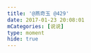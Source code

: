 ```yaml
---
title: '@燕奇玉 @429'
date: 2017-01-23 20:08:01
mCategories: [说说]
type: moment
hide: true
---
```


<div id="pics-20170123200801"></div>

<script>
var data = [
    {"link": "2017-01-23_000000.jpeg", "type": "shuoshuo"}
];
picsRender(data, "pics-20170123200801");
</script>
